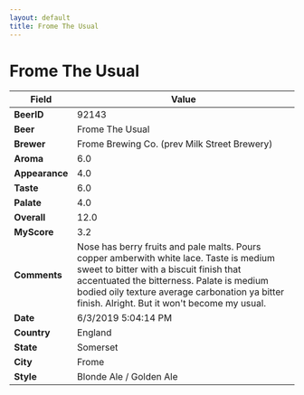 ```yaml
---
layout: default
title: Frome The Usual
---
```


# Frome The Usual

| Field         | Value     |
|---------------|-----------|
| **BeerID** | 92143 |
| **Beer** | Frome The Usual |
| **Brewer** | Frome Brewing Co. (prev Milk Street Brewery) |
| **Aroma** | 6.0 |
| **Appearance** | 4.0 |
| **Taste** | 6.0 |
| **Palate** | 4.0 |
| **Overall** | 12.0 |
| **MyScore** | 3.2 |
| **Comments** | Nose has berry fruits and pale malts. Pours copper amberwith white lace. Taste is medium sweet to bitter with a biscuit finish that accentuated the bitterness. Palate is medium bodied oily texture average carbonation ya bitter finish.  Alright. But it won't become my usual. |
| **Date** | 6/3/2019 5:04:14 PM |
| **Country** | England |
| **State** | Somerset |
| **City** | Frome |
| **Style** | Blonde Ale / Golden Ale |
